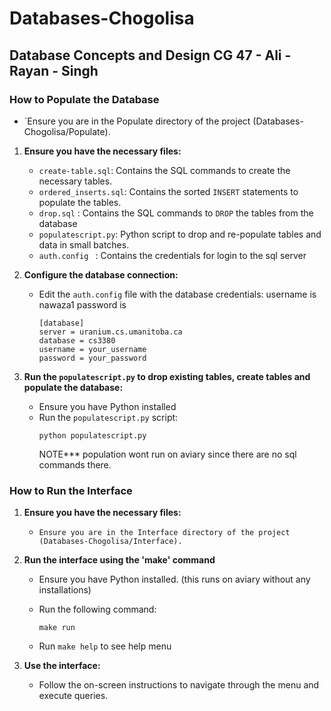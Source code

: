 # Databases-Chogolisa


## Database Concepts and Design CG 47 - Ali - Rayan - Singh

### How to Populate the Database

 - `Ensure you are in the Populate directory of the project (Databases-Chogolisa/Populate).

1. **Ensure you have the necessary files:**
    - `create-table.sql`: Contains the SQL commands to create the necessary tables.
    - `ordered_inserts.sql`: Contains the sorted `INSERT` statements to populate the tables.
    - `drop.sql` : Contains the SQL commands to `DROP` the tables from the database
    - `populatescript.py`: Python script to drop and re-populate tables and data in small batches.
    - `auth.config ` : Contains the credentials for login to the sql server

2. **Configure the database connection:**
    - Edit the `auth.config` file with the database credentials:
      username is nawaza1
      password is 
      ```
      [database]
      server = uranium.cs.umanitoba.ca
      database = cs3380
      username = your_username
      password = your_password
      ```


4. **Run the `populatescript.py` to drop existing tables, create tables and populate the database:**
    - Ensure you have Python installed
    - Run the `populatescript.py` script:
      ```
      python populatescript.py
      ```
      NOTE*** population wont run on aviary since there are no sql commands there.



### How to Run the Interface
1. **Ensure you have the necessary files:**
    - `Ensure you are in the Interface directory of the project (Databases-Chogolisa/Interface).`

2. **Run the interface using the 'make' command**
    - Ensure you have Python installed. (this runs on aviary without any installations)

    - Run the following command:
      ```
      make run
      ```
    - Run `make help` to see help menu 

3. **Use the interface:**
    - Follow the on-screen instructions to navigate through the menu and execute queries.

